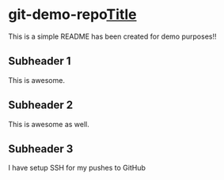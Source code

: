 # git-demo-repo[Title](README.md)
This is a simple README has been created for demo purposes!!

## Subheader 1
This is awesome.

## Subheader 2
This is awesome as well.

## Subheader 3
I have setup SSH for my pushes to GitHub
